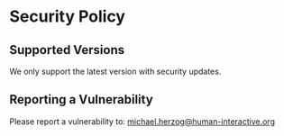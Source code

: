 # Security Policy

## Supported Versions

We only support the latest version with security updates.

## Reporting a Vulnerability

Please report a vulnerability to: michael.herzog@human-interactive.org
